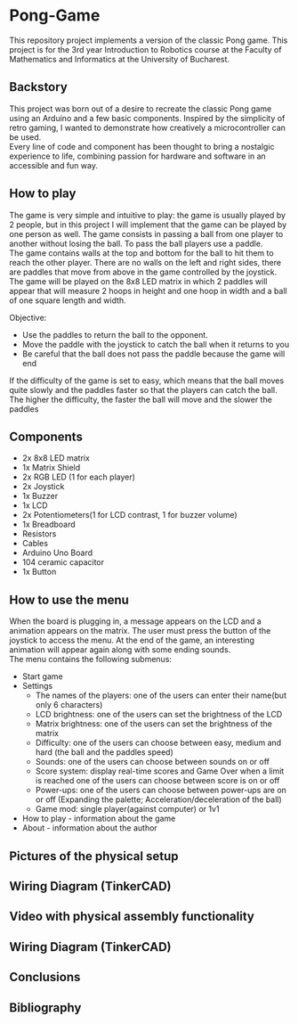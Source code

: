 # Pong-Game
This repository project implements a version of the classic Pong game. This project is for the 3rd year Introduction to Robotics course at the Faculty of Mathematics and Informatics at the University of Bucharest.

## Backstory
This project was born out of a desire to recreate the classic Pong game using an Arduino and a few basic components. Inspired by the simplicity of retro gaming, I wanted to demonstrate how creatively a microcontroller can be used.  
Every line of code and component has been thought to bring a nostalgic experience to life, combining passion for hardware and software in an accessible and fun way.

## How to play
The game is very simple and intuitive to play: the game is usually played by 2 people, but in this project I will implement that the game can be played by one person as well. The game consists in passing a ball from one player to another without losing the ball. To pass the ball players use a paddle.  
The game contains walls at the top and bottom for the ball to hit them to reach the other player. There are no walls on the left and right sides, there are paddles that move from above in the game controlled by the joystick.  
The game will be played on the 8x8 LED matrix in which 2 paddles will appear that will measure 2 hoops in height and one hoop in width and a ball of one square length and width.  

Objective: 
  - Use the paddles to return the ball to the opponent.
  - Move the paddle with the joystick to catch the ball when it returns to you
  - Be careful that the ball does not pass the paddle because the game will end

If the difficulty of the game is set to easy, which means that the ball moves quite slowly and the paddles faster so that the players can catch the ball. The higher the difficulty, the faster the ball will move and the slower the paddles

## Components
- 2x 8x8 LED matrix
- 1x Matrix Shield
- 2x RGB LED (1 for each player)
- 2x Joystick
- 1x Buzzer
- 1x LCD
- 2x Potentiometers(1 for LCD contrast, 1 for buzzer volume)
- 1x Breadboard
- Resistors
- Cables
- Arduino Uno Board
- 104 ceramic capacitor
- 1x Button

## How to use the menu
When the board is plugging in, a message appears on the LCD and a animation appears on the matrix. The user must press the button of the joystick to access the menu. At the end of the game, an interesting animation will appear again along with some ending sounds.  
The menu contains the following submenus:  
- Start game
- Settings
  - The names of the players: one of the users can enter their name(but  only 6 characters)
  - LCD brightness: one of the users can set the brightness of the LCD
  - Matrix brightness: one of the users can set the brightness of the matrix
  - Difficulty: one of the users can choose between easy, medium and hard (the ball and the paddles speed)
  - Sounds: one of the users can choose between sounds on or off
  - Score system: display real-time scores and Game Over when a limit is reached one of the users can choose between score is on or off
  - Power-ups: one of the users can choose between power-ups are on or off (Expanding the palette; Acceleration/deceleration of the ball)
  - Game mod: single player(against computer) or 1v1
- How to play - information about the game
- About - information about the author
  

## Pictures of the physical setup

## Wiring Diagram (TinkerCAD)

## Video with physical assembly functionality

## Wiring Diagram (TinkerCAD)

## Conclusions

## Bibliography


